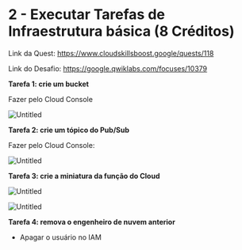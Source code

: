 # **2 -** Executar Tarefas de Infraestrutura básica (8 Créditos)


Link da Quest: https://www.cloudskillsboost.google/quests/118

Link do Desafio: https://google.qwiklabs.com/focuses/10379

**Tarefa 1: crie um bucket**

Fazer pelo Cloud Console

![Untitled](https://witty-cornet-caa.notion.site/image/https%3A%2F%2Fs3-us-west-2.amazonaws.com%2Fsecure.notion-static.com%2F1ba42667-d19e-4a45-aa42-8a63fdc5802d%2FUntitled.png?id=8d6913e8-ef9a-4539-9874-c6c5026559ab&table=block&spaceId=7ea3f760-eeb5-48b4-8f2a-c86426fb3aa2&width=880&userId=&cache=v2)

**Tarefa 2: crie um tópico do Pub/Sub**


Fazer pelo Cloud Console:

![Untitled](https://witty-cornet-caa.notion.site/image/https%3A%2F%2Fs3-us-west-2.amazonaws.com%2Fsecure.notion-static.com%2F8d232d36-e628-4fab-8a00-b23455f1019c%2FUntitled.png?id=0f1e3f84-25fa-4591-a7a3-fca601cd26ee&table=block&spaceId=7ea3f760-eeb5-48b4-8f2a-c86426fb3aa2&width=1000&userId=&cache=v2g)

**Tarefa 3: crie a miniatura da função do Cloud**

![Untitled](https://witty-cornet-caa.notion.site/image/https%3A%2F%2Fs3-us-west-2.amazonaws.com%2Fsecure.notion-static.com%2F332ea226-d7f2-4101-9fc6-927f795dd32d%2FUntitled.png?id=4c4782db-b043-4861-bc67-2b8dcc63ed67&table=block&spaceId=7ea3f760-eeb5-48b4-8f2a-c86426fb3aa2&width=1410&userId=&cache=v2)

![Untitled](https://witty-cornet-caa.notion.site/image/https%3A%2F%2Fs3-us-west-2.amazonaws.com%2Fsecure.notion-static.com%2F71d76160-0e91-4fe4-96d5-3f1e5e5ac490%2FUntitled.png?id=fe3a6bd0-7476-4c71-94ca-c532987d7205&table=block&spaceId=7ea3f760-eeb5-48b4-8f2a-c86426fb3aa2&width=2000&userId=&cache=v2)

**Tarefa 4: remova o engenheiro de nuvem anterior**

- Apagar o usuário no IAM